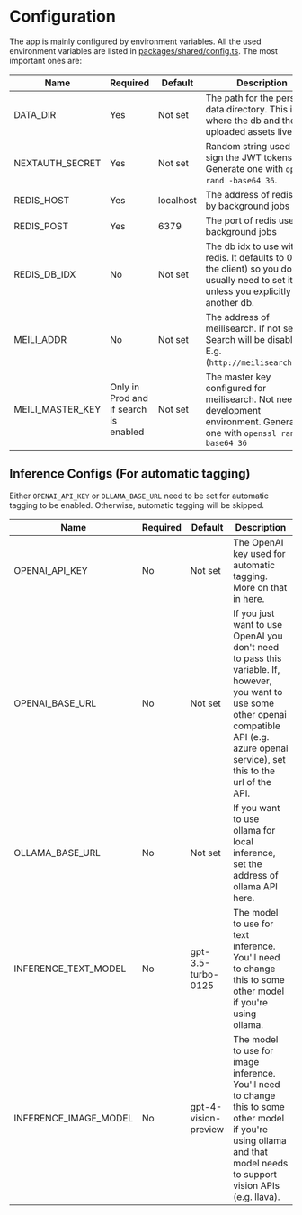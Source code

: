 # Configuration

The app is mainly configured by environment variables. All the used environment variables are listed in [packages/shared/config.ts](https://github.com/MohamedBassem/hoarder-app/blob/main/packages/shared/config.ts). The most important ones are:

| Name             | Required                              | Default   | Description                                                                                                                               |
| ---------------- | ------------------------------------- | --------- | ----------------------------------------------------------------------------------------------------------------------------------------- |
| DATA_DIR         | Yes                                   | Not set   | The path for the persistent data directory. This is where the db and the uploaded assets live.                                            |
| NEXTAUTH_SECRET  | Yes                                   | Not set   | Random string used to sign the JWT tokens. Generate one with `openssl rand -base64 36`.                                                   |
| REDIS_HOST       | Yes                                   | localhost | The address of redis used by background jobs                                                                                              |
| REDIS_POST       | Yes                                   | 6379      | The port of redis used by background jobs                                                                                                 |
| REDIS_DB_IDX     | No                                    | Not set   | The db idx to use with redis. It defaults to 0 (in the client) so you don't usually need to set it unless you explicitly want another db. |
| MEILI_ADDR       | No                                    | Not set   | The address of meilisearch. If not set, Search will be disabled. E.g. (`http://meilisearch:7700`)                                         |
| MEILI_MASTER_KEY | Only in Prod and if search is enabled | Not set   | The master key configured for meilisearch. Not needed in development environment. Generate one with `openssl rand -base64 36`             |

## Inference Configs (For automatic tagging)

Either `OPENAI_API_KEY` or `OLLAMA_BASE_URL` need to be set for automatic tagging to be enabled. Otherwise, automatic tagging will be skipped.

| Name                  | Required | Default              | Description                                                                                                                                                                                     |
| --------------------- | -------- | -------------------- | ----------------------------------------------------------------------------------------------------------------------------------------------------------------------------------------------- |
| OPENAI_API_KEY        | No       | Not set              | The OpenAI key used for automatic tagging. More on that in [here](/openai).                                                                                                                     |
| OPENAI_BASE_URL       | No       | Not set              | If you just want to use OpenAI you don't need to pass this variable. If, however, you want to use some other openai compatible API (e.g. azure openai service), set this to the url of the API. |
| OLLAMA_BASE_URL       | No       | Not set              | If you want to use ollama for local inference, set the address of ollama API here.                                                                                                              |
| INFERENCE_TEXT_MODEL  | No       | gpt-3.5-turbo-0125   | The model to use for text inference. You'll need to change this to some other model if you're using ollama.                                                                                     |
| INFERENCE_IMAGE_MODEL | No       | gpt-4-vision-preview | The model to use for image inference. You'll need to change this to some other model if you're using ollama and that model needs to support vision APIs (e.g. llava).                           |
